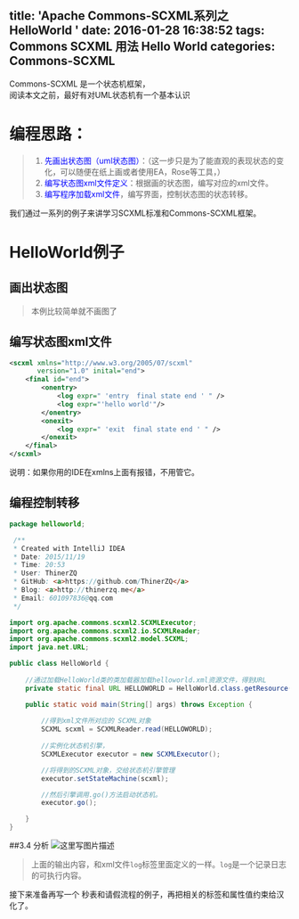 title: 'Apache Commons-SCXML系列之 HelloWorld '
date: 2016-01-28 16:38:52
tags: 
 Commons SCXML
 用法
 Hello World
categories: 
 Commons-SCXML
---

Commons-SCXML 是一个状态机框架，
<br>
阅读本文之前，最好有对UML状态机有一个基本认识

# 编程思路：
>1. <font color=blue>先画出状态图（uml状态图）</font>：（这一步只是为了能直观的表现状态的变化，可以随便在纸上画或者使用EA，Rose等工具，）
>2. <font color=blue> 编写状态图xml文件定义</font>：根据画的状态图，编写对应的xml文件。
>3. <font color=blue>编写程序加载xml文件</font>，编写界面，控制状态图的状态转移。

我们通过一系列的例子来讲学习SCXML标准和Commons-SCXML框架。

# HelloWorld例子
## 画出状态图
>本例比较简单就不画图了

## 编写状态图xml文件
```xml
<scxml xmlns="http://www.w3.org/2005/07/scxml"
       version="1.0" inital="end">
    <final id="end">
        <onentry>
            <log expr=" 'entry  final state end ' " />
            <log expr="'hello world'"/>
        </onentry>
        <onexit>
            <log expr=" 'exit  final state end ' " />
        </onexit>
    </final>
</scxml>
```
说明：如果你用的IDE在xmlns上面有报错，不用管它。
## 编程控制转移
```java
package helloworld;

 /**
 * Created with IntelliJ IDEA
 * Date: 2015/11/19
 * Time: 20:53
 * User: ThinerZQ
 * GitHub: <a>https://github.com/ThinerZQ</a>
 * Blog: <a>http://thinerzq.me</a>
 * Email: 601097836@qq.com
 */

import org.apache.commons.scxml2.SCXMLExecutor;
import org.apache.commons.scxml2.io.SCXMLReader;
import org.apache.commons.scxml2.model.SCXML;
import java.net.URL;

public class HelloWorld {
    
    //通过加载HelloWorld类的类加载器加载helloworld.xml资源文件，得到URL
    private static final URL HELLOWORLD = HelloWorld.class.getResource("helloworld.xml");

    public static void main(String[] args) throws Exception {
        
        //得到xml文件所对应的 SCXML对象
        SCXML scxml = SCXMLReader.read(HELLOWORLD);
        
        //实例化状态机引擎，
        SCXMLExecutor executor = new SCXMLExecutor();

        //将得到的SCXML对象，交给状态机引擎管理
        executor.setStateMachine(scxml);

        //然后引擎调用.go()方法启动状态机。
        executor.go();

    }
}   
```

##3.4 分析
![这里写图片描述](http://img.blog.csdn.net/20151127210902233)
>上面的输出内容，和xml文件<code>log</code>标签里面定义的一样。<code>log</code>是一个记录日志的可执行内容。


接下来准备再写一个 秒表和请假流程的例子，再把相关的标签和属性值约束给汉化了。